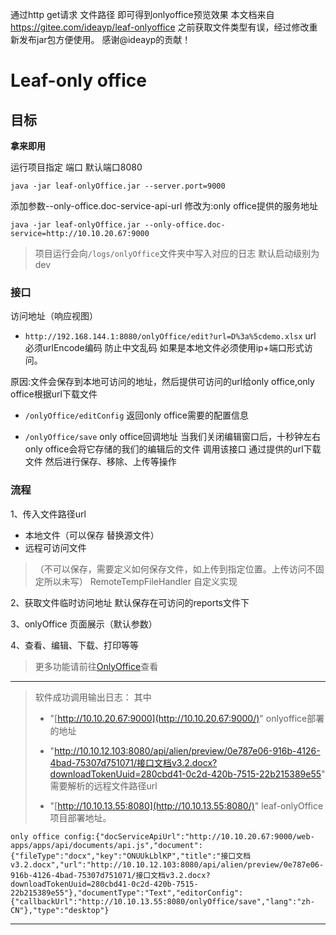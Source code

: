 通过http get请求 文件路径  即可得到onlyoffice预览效果
本文档来自 https://gitee.com/ideayp/leaf-onlyoffice
之前获取文件类型有误，经过修改重新发布jar包方便使用。
感谢@ideayp的贡献！

# Leaf-only office
## 目标
  **拿来即用**
  
运行项目指定 端口 默认端口8080

`java -jar leaf-onlyOffice.jar --server.port=9000`

添加参数--only-office.doc-service-api-url 修改为:only office提供的服务地址

`java -jar leaf-onlyOffice.jar --only-office.doc-service=http://10.10.20.67:9000`

> 项目运行会向`/logs/onlyOffice`文件夹中写入对应的日志 默认启动级别为dev

### 接口
访问地址（响应视图）
* `http://192.168.144.1:8080/onlyOffice/edit?url=D%3a%5cdemo.xlsx`
url 必须urlEncode编码 防止中文乱码
如果是本地文件必须使用ip+端口形式访问。

原因:文件会保存到本地可访问的地址，然后提供可访问的url给only office,only office根据url下载文件

* `/onlyOffice/editConfig` 返回only office需要的配置信息


* `/onlyOffice/save`   only office回调地址
当我们关闭编辑窗口后，十秒钟左右only office会将它存储的我们的编辑后的文件 调用该接口
通过提供的url下载文件 然后进行保存、移除、上传等操作 
 
### 流程  
1、传入文件路径url
* 本地文件（可以保存 替换源文件）
* 远程可访问文件
>（不可以保存，需要定义如何保存文件，如上传到指定位置。上传访问不固定所以未写）
> RemoteTempFileHandler 自定义实现

2、获取文件临时访问地址
默认保存在可访问的reports文件下

3、onlyOffice 页面展示（默认参数）

4、查看、编辑、下载、打印等等


> 更多功能请前往[OnlyOffice](https://api.onlyoffice.com)查看
------

> 软件成功调用输出日志： 其中 
>
> - "[http://10.10.20.67:9000](http://10.10.20.67:9000/)" onlyoffice部署的地址
>
> -  "http://10.10.12.103:8080/api/alien/preview/0e787e06-916b-4126-4bad-75307d751071/接口文档v3.2.docx?downloadTokenUuid=280cbd41-0c2d-420b-7515-22b215389e55" 需要解析的远程文件路径url 
>
> - "[http://10.10.13.55:8080](http://10.10.13.55:8080/)" leaf-onlyOffice项目部署地址。



```
only office config:{"docServiceApiUrl":"http://10.10.20.67:9000/web-apps/apps/api/documents/api.js","document":{"fileType":"docx","key":"ONUUkLblKP","title":"接口文档v3.2.docx","url":"http://10.10.12.103:8080/api/alien/preview/0e787e06-916b-4126-4bad-75307d751071/接口文档v3.2.docx?downloadTokenUuid=280cbd41-0c2d-420b-7515-22b215389e55"},"documentType":"Text","editorConfig":{"callbackUrl":"http://10.10.13.55:8080/onlyOffice/save","lang":"zh-CN"},"type":"desktop"}

```

------

